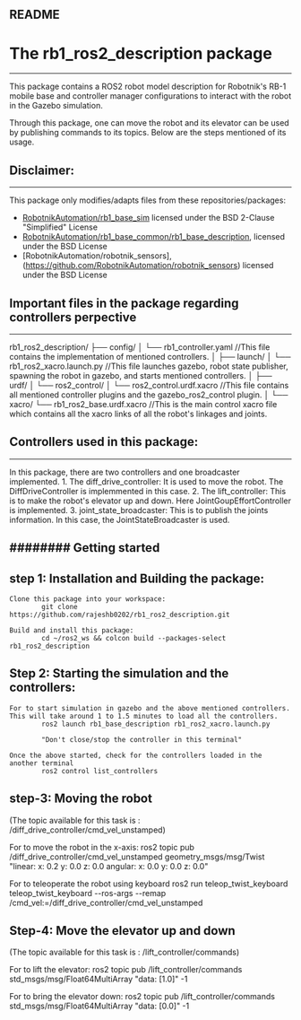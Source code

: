 README
-----------------------------------------------------------


# The rb1_ros2_description package
-------------------------------------------------------------------------------------------------------------

This package contains a ROS2 robot model description for Robotnik's RB-1 mobile base and controller manager configurations to interact with the robot in the Gazebo simulation.

Through this package, one can move the robot and its elevator can be used by publishing commands to its topics. Below are the steps mentioned of its usage.



## Disclaimer: 
-------------------------------------------------------------------------------------------------------------
This package only modifies/adapts files from these repositories/packages:  
- [RobotnikAutomation/rb1_base_sim](https://github.com/RobotnikAutomation/rb1_base_sim) licensed under the BSD 2-Clause "Simplified" License
- [RobotnikAutomation/rb1_base_common/rb1_base_description](https://github.com/RobotnikAutomation/rb1_base_common/tree/melodic-devel/rb1_base_description), licensed under the BSD License
- [RobotnikAutomation/robotnik_sensors],(https://github.com/RobotnikAutomation/robotnik_sensors) licensed under the BSD License




## Important files in the package regarding controllers perpective 
-------------------------------------------------------------------------------------------------------------

rb1_ros2_description/
├── config/
│   └── rb1_controller.yaml                 //This file contains the implementation of mentioned controllers.
│
├── launch/
│   └── rb1_ros2_xacro.launch.py            //This file launches gazebo, robot state publisher, spawning the robot in gazebo, and starts mentioned controllers.
│
├── urdf/
│   └── ros2_control/
│       └── ros2_control.urdf.xacro         //This file contains all mentioned controller plugins and the gazebo_ros2_control plugin.
│
└── xacro/
    └── rb1_ros2_base.urdf.xacro            //This is the main control xacro file which contains all the xacro links of all the robot's linkages and joints.




## Controllers used in this package:
-------------------------------------------------------------------------------------------------------------
In this package, there are two controllers and one broadcaster implemented.
        1. The diff_drive_controller: 
                It is used to move the robot. The DiffDriveController is implemmented in this case.
        2. The lift_controller: 
                This is to make the robot's elevator up and down. Here JointGoupEffortController is implemented.
        3. joint_state_broadcaster: This is to publish the joints information.
                In this case, the JointStateBroadcaster is used.







######## Getting started
-------------------------------------------------------------------------------------------------------------
step 1: Installation and Building the package:
----------------------------------------------------
    Clone this package into your workspace: 
            git clone https://github.com/rajeshb0202/rb1_ros2_description.git
    
    Build and install this package:
            cd ~/ros2_ws && colcon build --packages-select rb1_ros2_description



Step 2: Starting the simulation and the controllers:
------------------------------------------------------            
    For to start simulation in gazebo and the above mentioned controllers. This will take around 1 to 1.5 minutes to load all the controllers.
            ros2 launch rb1_base_description rb1_ros2_xacro.launch.py 

            "Don't close/stop the controller in this terminal"

    Once the above started, check for the controllers loaded in the another terminal
            ros2 control list_controllers



step-3:  Moving the robot
-------------------------------------------------------------------------------------------------------------
(The topic available for this task is : /diff_drive_controller/cmd_vel_unstamped)

For to move the robot in the x-axis: 
            ros2 topic pub /diff_drive_controller/cmd_vel_unstamped geometry_msgs/msg/Twist "linear:
            x: 0.2
            y: 0.0
            z: 0.0
            angular:
            x: 0.0
            y: 0.0
            z: 0.0"

For to teleoperate the robot using keyboard
            ros2 run teleop_twist_keyboard teleop_twist_keyboard --ros-args --remap /cmd_vel:=/diff_drive_controller/cmd_vel_unstamped




Step-4: Move the elevator up and down
-------------------------------------------------------------------------------------------------------------
(The topic available for this task is : /lift_controller/commands)

For to lift the elevator:
            ros2 topic pub /lift_controller/commands std_msgs/msg/Float64MultiArray "data: [1.0]" -1

For to bring the elevator down:
            ros2 topic pub /lift_controller/commands std_msgs/msg/Float64MultiArray "data: [0.0]" -1
